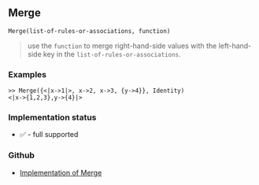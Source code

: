 ## Merge

```
Merge(list-of-rules-or-associations, function)
```

> use the `function` to merge right-hand-side values with the left-hand-side key in the `list-of-rules-or-associations`.

### Examples

```
>> Merge({<|x->1|>, x->2, x->3, {y->4}}, Identity) 
<|x->{1,2,3},y->{4}|>
```

### Implementation status

* &#x2705; - full supported

### Github

* [Implementation of Merge](https://github.com/axkr/symja_android_library/blob/master/symja_android_library/matheclipse-core/src/main/java/org/matheclipse/core/builtin/AssociationFunctions.java#L1022) 

